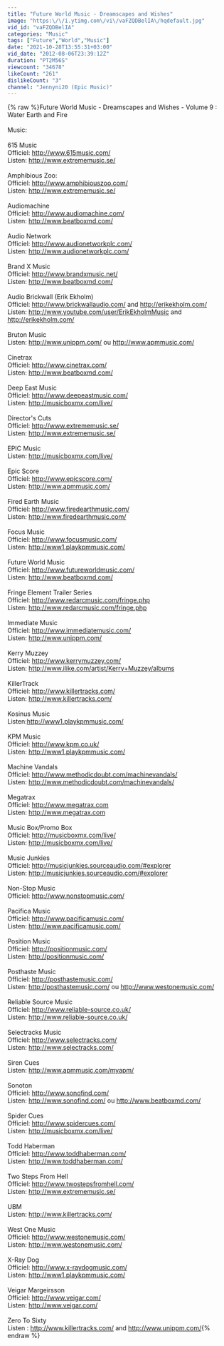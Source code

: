 ```yaml
---
title: "Future World Music - Dreamscapes and Wishes"
image: "https:\/\/i.ytimg.com\/vi\/vaFZQDBelIA\/hqdefault.jpg"
vid_id: "vaFZQDBelIA"
categories: "Music"
tags: ["Future","World","Music"]
date: "2021-10-28T13:55:31+03:00"
vid_date: "2012-08-06T23:39:12Z"
duration: "PT2M56S"
viewcount: "34678"
likeCount: "261"
dislikeCount: "3"
channel: "Jennyni20 (Epic Music)"
---
```

{% raw %}Future World Music - Dreamscapes and Wishes - Volume 9 : Water Earth and Fire<br /><br />Music:<br /><br />615 Music<br />Officiel: <a rel="nofollow" target="blank" href="http://www.615music.com/">http://www.615music.com/</a><br />Listen: <a rel="nofollow" target="blank" href="http://www.extrememusic.se/">http://www.extrememusic.se/</a><br /><br />Amphibious Zoo:<br />Officiel: <a rel="nofollow" target="blank" href="http://www.amphibiouszoo.com/">http://www.amphibiouszoo.com/</a><br />Listen: <a rel="nofollow" target="blank" href="http://www.extrememusic.se/">http://www.extrememusic.se/</a><br /><br />Audiomachine<br />Officiel: <a rel="nofollow" target="blank" href="http://www.audiomachine.com/">http://www.audiomachine.com/</a><br />Listen: <a rel="nofollow" target="blank" href="http://www.beatboxmd.com/">http://www.beatboxmd.com/</a><br /><br />Audio Network<br />Officiel: <a rel="nofollow" target="blank" href="http://www.audionetworkplc.com/">http://www.audionetworkplc.com/</a><br />Listen: <a rel="nofollow" target="blank" href="http://www.audionetworkplc.com/">http://www.audionetworkplc.com/</a><br /><br />Brand X Music<br />Officiel: <a rel="nofollow" target="blank" href="http://www.brandxmusic.net/">http://www.brandxmusic.net/</a><br />Listen: <a rel="nofollow" target="blank" href="http://www.beatboxmd.com/">http://www.beatboxmd.com/</a><br /><br />Audio Brickwall (Erik Ekholm)<br />Officiel: <a rel="nofollow" target="blank" href="http://www.brickwallaudio.com/">http://www.brickwallaudio.com/</a> and <a rel="nofollow" target="blank" href="http://erikekholm.com/">http://erikekholm.com/</a><br />Listen: <a rel="nofollow" target="blank" href="http://www.youtube.com/user/ErikEkholmMusic">http://www.youtube.com/user/ErikEkholmMusic</a> and <a rel="nofollow" target="blank" href="http://erikekholm.com/">http://erikekholm.com/</a><br /><br />Bruton Music<br />Listen: <a rel="nofollow" target="blank" href="http://www.unippm.com/">http://www.unippm.com/</a> ou <a rel="nofollow" target="blank" href="http://www.apmmusic.com/">http://www.apmmusic.com/</a><br /><br />Cinetrax<br />Officiel: <a rel="nofollow" target="blank" href="http://www.cinetrax.com/">http://www.cinetrax.com/</a><br />Listen: <a rel="nofollow" target="blank" href="http://www.beatboxmd.com/">http://www.beatboxmd.com/</a><br /><br />Deep East Music<br />Officiel: <a rel="nofollow" target="blank" href="http://www.deepeastmusic.com/">http://www.deepeastmusic.com/</a><br />Listen: <a rel="nofollow" target="blank" href="http://musicboxmx.com/live/">http://musicboxmx.com/live/</a><br /><br />Director's Cuts<br />Officiel: <a rel="nofollow" target="blank" href="http://www.extrememusic.se/">http://www.extrememusic.se/</a><br />Listen: <a rel="nofollow" target="blank" href="http://www.extrememusic.se/">http://www.extrememusic.se/</a><br /><br />EPIC Music<br />Listen: <a rel="nofollow" target="blank" href="http://musicboxmx.com/live/">http://musicboxmx.com/live/</a><br /><br />Epic Score<br />Officiel: <a rel="nofollow" target="blank" href="http://www.epicscore.com/">http://www.epicscore.com/</a><br />Listen: <a rel="nofollow" target="blank" href="http://www.apmmusic.com/">http://www.apmmusic.com/</a><br /><br />Fired Earth Music<br />Officiel: <a rel="nofollow" target="blank" href="http://www.firedearthmusic.com/">http://www.firedearthmusic.com/</a><br />Listen: <a rel="nofollow" target="blank" href="http://www.firedearthmusic.com/">http://www.firedearthmusic.com/</a><br /><br />Focus Music<br />Officiel: <a rel="nofollow" target="blank" href="http://www.focusmusic.com/">http://www.focusmusic.com/</a><br />Listen: <a rel="nofollow" target="blank" href="http://www1.playkpmmusic.com/">http://www1.playkpmmusic.com/</a><br /><br />Future World Music<br />Officiel: <a rel="nofollow" target="blank" href="http://www.futureworldmusic.com/">http://www.futureworldmusic.com/</a><br />Listen: <a rel="nofollow" target="blank" href="http://www.beatboxmd.com/">http://www.beatboxmd.com/</a><br /><br />Fringe Element Trailer Series<br />Officiel: <a rel="nofollow" target="blank" href="http://www.redarcmusic.com/fringe.php">http://www.redarcmusic.com/fringe.php</a><br />Listen: <a rel="nofollow" target="blank" href="http://www.redarcmusic.com/fringe.php">http://www.redarcmusic.com/fringe.php</a><br /><br />Immediate Music<br />Officiel: <a rel="nofollow" target="blank" href="http://www.immediatemusic.com/">http://www.immediatemusic.com/</a><br />Listen: <a rel="nofollow" target="blank" href="http://www.unippm.com/">http://www.unippm.com/</a><br /><br />Kerry Muzzey<br />Officiel: <a rel="nofollow" target="blank" href="http://www.kerrymuzzey.com/">http://www.kerrymuzzey.com/</a><br />Listen: <a rel="nofollow" target="blank" href="http://www.ilike.com/artist/Kerry+Muzzey/albums">http://www.ilike.com/artist/Kerry+Muzzey/albums</a><br /><br />KillerTrack<br />Officiel: <a rel="nofollow" target="blank" href="http://www.killertracks.com/">http://www.killertracks.com/</a><br />Listen: <a rel="nofollow" target="blank" href="http://www.killertracks.com/">http://www.killertracks.com/</a><br /><br />Kosinus Music <br />Listen:<a rel="nofollow" target="blank" href="http://www1.playkpmmusic.com/">http://www1.playkpmmusic.com/</a><br /><br />KPM Music<br />Officiel: <a rel="nofollow" target="blank" href="http://www.kpm.co.uk/">http://www.kpm.co.uk/</a><br />Listen: <a rel="nofollow" target="blank" href="http://www1.playkpmmusic.com/">http://www1.playkpmmusic.com/</a><br /><br />Machine Vandals <br />Officiel: <a rel="nofollow" target="blank" href="http://www.methodicdoubt.com/machinevandals/">http://www.methodicdoubt.com/machinevandals/</a><br />Listen: <a rel="nofollow" target="blank" href="http://www.methodicdoubt.com/machinevandals/">http://www.methodicdoubt.com/machinevandals/</a><br /><br />Megatrax<br />Officiel: <a rel="nofollow" target="blank" href="http://www.megatrax.com">http://www.megatrax.com</a><br />Listen: <a rel="nofollow" target="blank" href="http://www.megatrax.com">http://www.megatrax.com</a><br /><br />Music Box/Promo Box<br />Officiel: <a rel="nofollow" target="blank" href="http://musicboxmx.com/live/">http://musicboxmx.com/live/</a><br />Listen: <a rel="nofollow" target="blank" href="http://musicboxmx.com/live/">http://musicboxmx.com/live/</a><br /><br />Music Junkies<br />Officiel: <a rel="nofollow" target="blank" href="http://musicjunkies.sourceaudio.com/#explorer">http://musicjunkies.sourceaudio.com/#explorer</a><br />Listen:  <a rel="nofollow" target="blank" href="http://musicjunkies.sourceaudio.com/#explorer">http://musicjunkies.sourceaudio.com/#explorer</a><br /><br />Non-Stop Music<br />Officiel: <a rel="nofollow" target="blank" href="http://www.nonstopmusic.com/">http://www.nonstopmusic.com/</a><br /><br />Pacifica Music<br />Officiel: <a rel="nofollow" target="blank" href="http://www.pacificamusic.com/">http://www.pacificamusic.com/</a><br />Listen: <a rel="nofollow" target="blank" href="http://www.pacificamusic.com/">http://www.pacificamusic.com/</a><br /><br />Position Music<br />Officiel: <a rel="nofollow" target="blank" href="http://positionmusic.com/">http://positionmusic.com/</a><br />Listen: <a rel="nofollow" target="blank" href="http://positionmusic.com/">http://positionmusic.com/</a><br /><br />Posthaste Music<br />Officiel: <a rel="nofollow" target="blank" href="http://posthastemusic.com/">http://posthastemusic.com/</a><br />Listen: <a rel="nofollow" target="blank" href="http://posthastemusic.com/">http://posthastemusic.com/</a> ou <a rel="nofollow" target="blank" href="http://www.westonemusic.com/">http://www.westonemusic.com/</a><br /><br />Reliable Source Music<br />Officiel: <a rel="nofollow" target="blank" href="http://www.reliable-source.co.uk/">http://www.reliable-source.co.uk/</a><br />Listen: <a rel="nofollow" target="blank" href="http://www.reliable-source.co.uk/">http://www.reliable-source.co.uk/</a><br /><br />Selectracks Music<br />Officiel: <a rel="nofollow" target="blank" href="http://www.selectracks.com/">http://www.selectracks.com/</a><br />Listen: <a rel="nofollow" target="blank" href="http://www.selectracks.com/">http://www.selectracks.com/</a><br /><br />Siren Cues<br />Listen: <a rel="nofollow" target="blank" href="http://www.apmmusic.com/myapm/">http://www.apmmusic.com/myapm/</a><br /><br />Sonoton<br />Officiel: <a rel="nofollow" target="blank" href="http://www.sonofind.com/">http://www.sonofind.com/</a><br />Listen: <a rel="nofollow" target="blank" href="http://www.sonofind.com/">http://www.sonofind.com/</a> ou <a rel="nofollow" target="blank" href="http://www.beatboxmd.com/">http://www.beatboxmd.com/</a><br /><br />Spider Cues<br />Officiel: <a rel="nofollow" target="blank" href="http://www.spidercues.com/">http://www.spidercues.com/</a><br />Listen: <a rel="nofollow" target="blank" href="http://musicboxmx.com/live/">http://musicboxmx.com/live/</a><br /><br />Todd Haberman <br />Officiel: <a rel="nofollow" target="blank" href="http://www.toddhaberman.com/">http://www.toddhaberman.com/</a><br />Listen: <a rel="nofollow" target="blank" href="http://www.toddhaberman.com/">http://www.toddhaberman.com/</a><br /><br />Two Steps From Hell<br />Officiel: <a rel="nofollow" target="blank" href="http://www.twostepsfromhell.com/">http://www.twostepsfromhell.com/</a><br />Listen: <a rel="nofollow" target="blank" href="http://www.extrememusic.se/">http://www.extrememusic.se/</a><br /><br />UBM<br />Listen: <a rel="nofollow" target="blank" href="http://www.killertracks.com/">http://www.killertracks.com/</a><br /><br />West One Music<br />Officiel: <a rel="nofollow" target="blank" href="http://www.westonemusic.com/">http://www.westonemusic.com/</a><br />Listen: <a rel="nofollow" target="blank" href="http://www.westonemusic.com/">http://www.westonemusic.com/</a><br /><br />X-Ray Dog<br />Officiel: <a rel="nofollow" target="blank" href="http://www.x-raydogmusic.com/">http://www.x-raydogmusic.com/</a><br />Listen: <a rel="nofollow" target="blank" href="http://www1.playkpmmusic.com/">http://www1.playkpmmusic.com/</a><br /><br />Veigar Margeirsson<br />Officiel: <a rel="nofollow" target="blank" href="http://www.veigar.com/">http://www.veigar.com/</a><br />Listen: <a rel="nofollow" target="blank" href="http://www.veigar.com/">http://www.veigar.com/</a><br /><br />Zero To Sixty<br />Listen : <a rel="nofollow" target="blank" href="http://www.killertracks.com/">http://www.killertracks.com/</a> and <a rel="nofollow" target="blank" href="http://www.unippm.com/">http://www.unippm.com/</a>{% endraw %}
